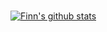 ### 
<!--Hi there 👋-->

<!--
**song-ouyang/song-ouyang** is a ✨ _special_ ✨ repository because its `README.md` (this file) appears on your GitHub profile.

Here are some ideas to get you started:

- 🔭 I’m currently working on ...
- 🌱 I’m currently learning ...
- 👯 I’m looking to collaborate on ...
- 🤔 I’m looking for help with ...
- 💬 Ask me about ...
- 📫 How to reach me: ...
- 😄 Pronouns: ...
- ⚡ Fun fact: ...
-->

[![Finn's github stats](https://github-readme-stats.vercel.app/api?username=song-ouyang&show_icons=true&count_private=true&theme=cobalt)](https://github.com/anuraghazra/github-readme-stats)

